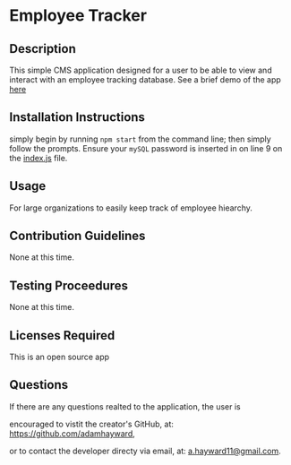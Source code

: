 # Employee Tracker

## Description
This simple CMS application designed for a user to be able to view and interact with an employee tracking database.
See a brief demo of the app [here](https://drive.google.com/file/d/198z6nKEhrULqdMcKpUan64HV9GdQygLj/view?usp=sharing)

## Installation Instructions
simply begin by running `npm start` from the command line; then simply follow the prompts.
Ensure your `mySQL` password is inserted in on line 9 on the [index.js](./index.js) file.

## Usage
For large organizations to easily keep track of employee hiearchy. 

## Contribution Guidelines
None at this time.

## Testing Proceedures
None at this time.

## Licenses Required
This is an open source app

## Questions
If there are any questions realted to the application, the user is 

encouraged to vistit the creator's GitHub, at: https://github.com/adamhayward,

or to contact the developer directy via email, at: a.hayward11@gmail.com.